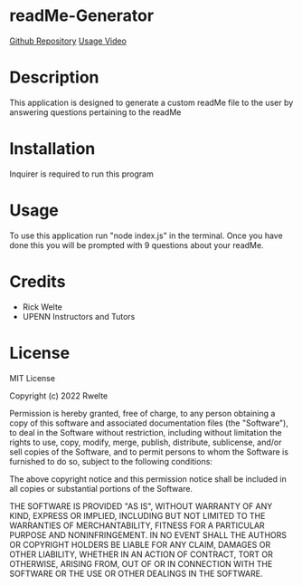 # readMe-Generator
[Github Repository](https://github.com/rktvpr/readMe-Generator) 
[Usage Video]()
# Description
This application is designed to generate a custom readMe file to the user by answering questions pertaining to the readMe

# Installation
Inquirer is required to run this program

# Usage
To use this application run "node index.js" in the terminal. Once you have done this you will be prompted with 9 questions about your readMe.

# Credits
- Rick Welte
- UPENN Instructors and Tutors

# License
MIT License


Copyright (c) 2022 Rwelte

Permission is hereby granted, free of charge, to any person obtaining a copy
of this software and associated documentation files (the "Software"), to deal
in the Software without restriction, including without limitation the rights
to use, copy, modify, merge, publish, distribute, sublicense, and/or sell
copies of the Software, and to permit persons to whom the Software is
furnished to do so, subject to the following conditions:

The above copyright notice and this permission notice shall be included in all
copies or substantial portions of the Software.

THE SOFTWARE IS PROVIDED "AS IS", WITHOUT WARRANTY OF ANY KIND, EXPRESS OR
IMPLIED, INCLUDING BUT NOT LIMITED TO THE WARRANTIES OF MERCHANTABILITY,
FITNESS FOR A PARTICULAR PURPOSE AND NONINFRINGEMENT. IN NO EVENT SHALL THE
AUTHORS OR COPYRIGHT HOLDERS BE LIABLE FOR ANY CLAIM, DAMAGES OR OTHER
LIABILITY, WHETHER IN AN ACTION OF CONTRACT, TORT OR OTHERWISE, ARISING FROM,
OUT OF OR IN CONNECTION WITH THE SOFTWARE OR THE USE OR OTHER DEALINGS IN THE
SOFTWARE.
